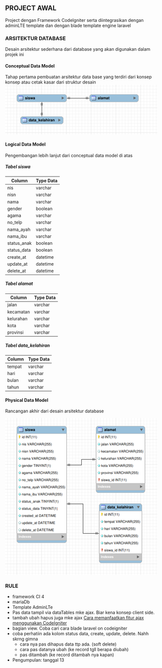 ## PROJECT AWAL

Project dengan Framework CodeIgniter serta diintegrasikan dengan adminLTE template dan dengan blade template engine laravel

### ARSITEKTUR DATABASE

Desain arsitektur sederhana dari database yang akan digunakan dalam projek ini

#### Conceptual Data Model

Tahap pertama pembuatan arsitektur data base yang terdiri dari konsep konsep atau cetak kasar dari struktur desain
<img src='docs/images/Conceptual-Data-Model.png'>

#### Logical Data Model

Pengembangan lebih lanjut dari conceptual data model di atas

##### Tabel siswa

| Column      | Type Data |
| ----------- | --------- |
| nis         | varchar   |
| nisn        | varchar   |
| nama        | varchar   |
| gender      | boolean   |
| agama       | varchar   |
| no_telp     | varchar   |
| nama_ayah   | varchar   |
| nama_ibu    | varchar   |
| status_anak | boolean   |
| status_data | boolean   |
| create_at   | datetime  |
| update_at   | datetime  |
| delete_at   | datetime  |

##### Tabel alamat

| Column    | Type Data |
| --------- | --------- |
| jalan     | varchar   |
| kecamatan | varchar   |
| kelurahan | varchar   |
| kota      | varchar   |
| provinsi  | varchar   |

##### Tabel data_kelahiran

| Column | Type Data |
| ------ | --------- |
| tempat | varchar   |
| hari   | varchar   |
| bulan  | varchar   |
| tahun  | varchar   |

#### Physical Data Model

Rancangan akhir dari desain arsitektur database

<img src='docs/images/Physical-Data-Model.png'>

### RULE

- framework CI 4
- mariaDb
- Template AdminLTe
- Pas data tampil via dataTables mke ajax. Biar kena konsep client side.
- tambah ubah hapus juga mke ajax <a href="docs/konsep_ajax.md">Cara memanfaatkan fitur ajax menggunakan CodeIgniter</a>
- bagian view. Coba cari cara blade laravel on codeigniter
- coba perhatiin ada kolom status data, create, update, delete. Nahh skrng gimna
  - cara nya pas dihapus data ttp ada. (soft delete)
  - cara pas datanya ubah (ke record tgll berapa diubah)
  - pas ditambah (ke record ditambah nya kapan)
- Pengumpulan: tanggal 13
